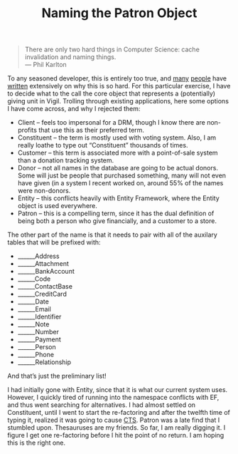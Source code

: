 ﻿---
layout: post
title: Naming the Patron Object
---

> There are only two hard things in Computer Science: cache invalidation and naming things.  
> — Phil Karlton

To any seasoned developer, this is entirely too true, and [many](http://www.quora.com/Why-is-naming-things-hard-in-computer-science-and-how-can-it-can-be-made-easier)
[people](http://blog.stackoverflow.com/2009/03/it-stack-overflow-update-naming-is-hard/) have [written](http://seesparkbox.com/foundry/naming_css_stuff_is_really_hard)
extensively on why this is so hard. For this particular exercise, I have to decide what to the call the core object that represents a (potentially) giving unit in Vigil. Trolling through existing applications, here some options I have come across, and why I rejected them:

- Client – feels too impersonal for a DRM, though I know there are non-profits that use this as their preferred term.
- Constituent – the term is mostly used with voting system. Also, I am really loathe to type out “Constituent” thousands of times.
- Customer – this term is associated more with a point-of-sale system than a donation tracking system.
- Donor – not all names in the database are going to be actual donors. Some will just be people that purchased something, many will not even have given (in a system I recent worked on, around 55% of the names were non-donors.
- Entity – this conflicts heavily with Entity Framework, where the Entity object is used everywhere.
- Patron – this is a compelling term, since it has the dual definition of being both a person who give financially, and a customer to a store.

The other part of the name is that it needs to pair with all of the auxilary tables that will be prefixed with:

- ______Address
- ______Attachment
- ______BankAccount
- ______Code
- ______ContactBase
- ______CreditCard
- ______Date
- ______Email
- ______Identifier
- ______Note
- ______Number
- ______Payment
- ______Person
- ______Phone
- ______Relationship

And that’s just the preliminary list!

I had initially gone with Entity, since that it is what our current system uses. However, I quickly tired of running into the namespace conflicts with EF, and thus went searching for alternatives. I had almost settled on Constituent, until I went to start the re-factoring and after the twelfth time of typing it, realized it was going to cause [CTS](http://www.ninds.nih.gov/disorders/carpal_tunnel/detail_carpal_tunnel.htm). Patron was a late find that I stumbled upon. Thesauruses are my friends. So far, I am really digging it. I figure I get one re-factoring before I hit the point of no return. I am hoping this is the right one.